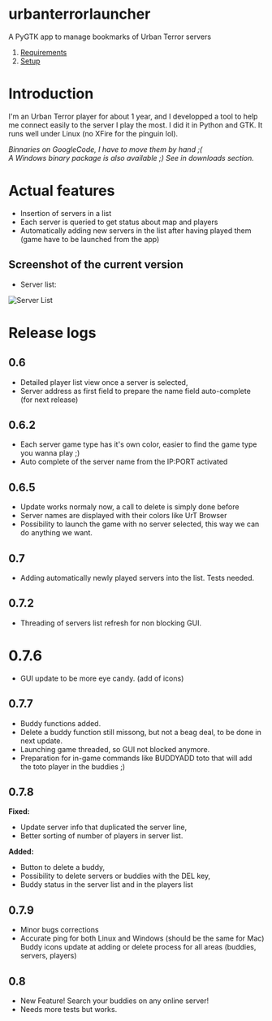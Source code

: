 # urbanterrorlauncher

A PyGTK app to manage bookmarks of Urban Terror servers

1. [Requirements](requirements.md)
2. [Setup](setup.md)

# Introduction
I'm an Urban Terror player for about 1 year, 
and I developped a tool to help me connect easily to the server I play the most. 
I did it in Python and GTK. It runs well under Linux (no XFire for the pinguin lol). 

*Binnaries on GoogleCode, I have to move them by hand ;(*  
*A Windows binary package is also available ;) See in downloads section.*

# Actual features

- Insertion of servers in a list
- Each server is queried to get status about map and players
- Automatically adding new servers in the list after having played them (game have to be launched from the app)

## Screenshot of the current version

- Server list:

![Server List](http://a.imageshack.us/img17/173/urbanmterror077dev4.jpg)

# Release logs

## 0.6

- Detailed player list view once a server is selected,
- Server address as first field to prepare the name field auto-complete (for next release)

## 0.6.2

- Each server game type has it's own color, easier to find the game type you wanna play ;)
- Auto complete of the server name from the IP:PORT activated

## 0.6.5

- Update works normaly now, a call to delete is simply done before
- Server names are displayed with their colors like UrT Browser
- Possibility to launch the game with no server selected, this way we can do anything we want.

## 0.7

- Adding automatically newly played servers into the list. Tests needed.

## 0.7.2

- Threading of servers list refresh for non blocking GUI.

# 0.7.6

- GUI update to be more eye candy. (add of icons)

## 0.7.7

- Buddy functions added.
- Delete a buddy function still missong, but not a beag deal, to be done in next update.
- Launching game threaded, so GUI not blocked anymore.
- Preparation for in-game commands like BUDDYADD toto that will add the toto player in the buddies ;)

## 0.7.8

**Fixed:**

- Update server info that duplicated the server line,
- Better sorting of number of players in server list.

**Added:**

- Button to delete a buddy,
- Possibility to delete servers or buddies with the DEL key,
- Buddy status in the server list and in the players list

## 0.7.9

- Minor bugs corrections
- Accurate ping for both Linux and Windows (should be the same for Mac)
Buddy icons update at adding or delete process for all areas (buddies, servers, players)

## 0.8

- New Feature! Search your buddies on any online server!
- Needs more tests but works.
